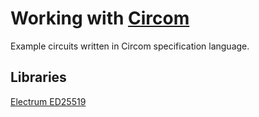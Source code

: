 # Working with [Circom](https://docs.circom.io/getting-started/writing-circuits/)
Example circuits written in Circom specification language.
## Libraries
[Electrum ED25519](https://github.com/Electron-Labs/ed25519-circom)
